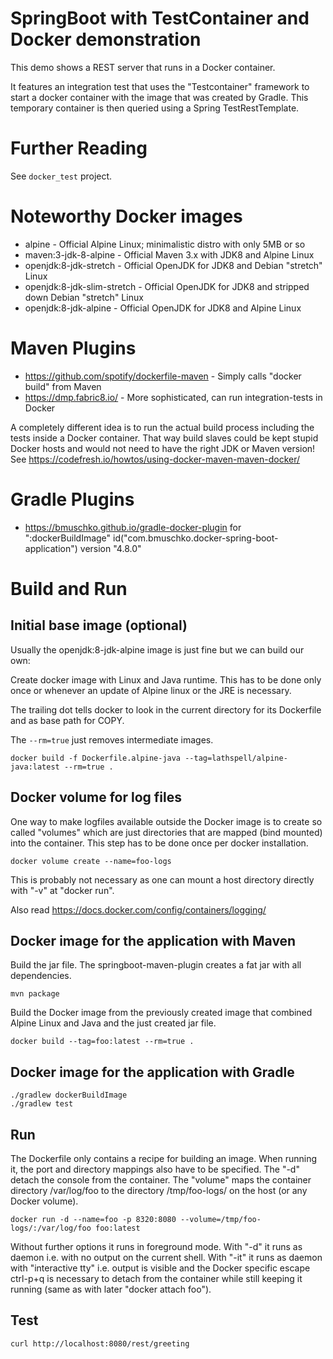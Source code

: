 SpringBoot with TestContainer and Docker demonstration
======================================================

This demo shows a REST server that runs in a Docker container.

It features an integration test that uses the "Testcontainer" framework
to start a docker container with the image that was created by Gradle.
This temporary container is then queried using a Spring TestRestTemplate.

Further Reading
===============

See `docker_test` project.


Noteworthy Docker images
========================

* alpine                        - Official Alpine Linux; minimalistic distro with only 5MB or so
* maven:3-jdk-8-alpine          - Official Maven 3.x with JDK8 and Alpine Linux
* openjdk:8-jdk-stretch         - Official OpenJDK for JDK8 and Debian "stretch" Linux
* openjdk:8-jdk-slim-stretch    - Official OpenJDK for JDK8 and stripped down Debian "stretch" Linux
* openjdk:8-jdk-alpine          - Official OpenJDK for JDK8 and Alpine Linux

Maven Plugins
=============

* https://github.com/spotify/dockerfile-maven   - Simply calls "docker build" from Maven
* https://dmp.fabric8.io/ - More sophisticated, can run integration-tests in Docker

A completely different idea is to run the actual build process including the tests
inside a Docker container. That way build slaves could be kept stupid Docker hosts
and would not need to have the right JDK or Maven version!
See https://codefresh.io/howtos/using-docker-maven-maven-docker/

Gradle Plugins
==============

* https://bmuschko.github.io/gradle-docker-plugin for ":dockerBuildImage"
    id("com.bmuschko.docker-spring-boot-application") version "4.8.0"

Build and Run
=============

Initial base image (optional)
-----------------------------

Usually the openjdk:8-jdk-alpine image is just fine but we can build our own:

Create docker image with Linux and Java runtime. This has to be done only
once or whenever an update of Alpine linux or the JRE is necessary.

The trailing dot tells docker to look in the current directory for its
Dockerfile and as base path for COPY.

The `--rm=true` just removes intermediate images.

    docker build -f Dockerfile.alpine-java --tag=lathspell/alpine-java:latest --rm=true .


Docker volume for log files
---------------------------

One way to make logfiles available outside the Docker image is to create
so called "volumes" which are just directories that are mapped (bind mounted)
into the container. This step has to be done once per docker installation.

    docker volume create --name=foo-logs

This is probably not necessary as one can mount a host directory directly
with "-v" at "docker run".

Also read https://docs.docker.com/config/containers/logging/

Docker image for the application with Maven
-------------------------------------------

Build the jar file. The springboot-maven-plugin creates a fat jar with
all dependencies.

    mvn package

Build the Docker image from the previously created image that combined Alpine
Linux and Java and the just created jar file.

    docker build --tag=foo:latest --rm=true .

Docker image for the application with Gradle
--------------------------------------------

    ./gradlew dockerBuildImage
    ./gradlew test

Run
---

The Dockerfile only contains a recipe for building an image. When running it,
the port and directory mappings also have to be specified. The "-d" detach the
console from the container.
The "volume" maps the container directory /var/log/foo to the directory /tmp/foo-logs/
on the host (or any Docker volume).

    docker run -d --name=foo -p 8320:8080 --volume=/tmp/foo-logs/:/var/log/foo foo:latest

Without further options it runs in foreground mode.
With "-d" it runs as daemon i.e. with no output on the current shell.
With "-it" it runs as daemon with "interactive tty" i.e. output is visible and
the Docker specific escape ctrl-p+q is necessary to detach from the container
while still keeping it running (same as with later "docker attach foo").

Test
----

    curl http://localhost:8080/rest/greeting
